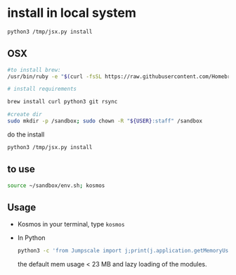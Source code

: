 
# install in local system


```bash
python3 /tmp/jsx.py install
```

## OSX

```bash
#to install brew:
/usr/bin/ruby -e "$(curl -fsSL https://raw.githubusercontent.com/Homebrew/install/master/install)"

# install requirements

brew install curl python3 git rsync

#create dir
sudo mkdir -p /sandbox; sudo chown -R "${USER}:staff" /sandbox

```

do the install

```bash
python3 /tmp/jsx.py install
```

## to use


```bash
source ~/sandbox/env.sh; kosmos
```

## Usage

* Kosmos in your terminal, type `kosmos`

* In Python

  ```bash
  python3 -c 'from Jumpscale import j;print(j.application.getMemoryUsage())'
  ```

  the default mem usage < 23 MB and lazy loading of the modules.
